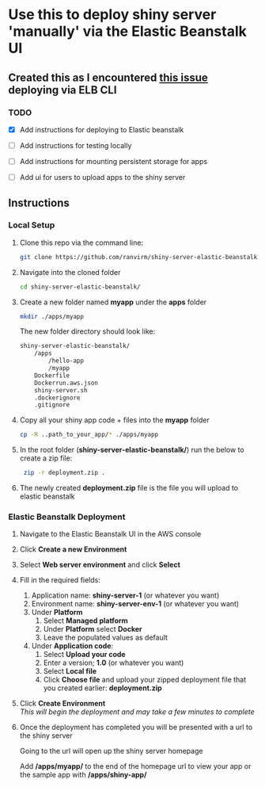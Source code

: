 # Use this to deploy shiny server 'manually' via the Elastic Beanstalk UI

## Created this as I encountered [this issue](https://github.com/aws/aws-elastic-beanstalk-cli/issues/53) deploying via ELB CLI

### TODO
- [x] Add instructions for deploying to Elastic beanstalk
- [ ] Add instructions for testing locally
- [ ] Add instructions for mounting persistent storage for apps
- [ ] Add ui for users to upload apps to the shiny server


## Instructions

### Local Setup
1. Clone this repo via the command line:
    ```bash
    git clone https://github.com/ranvirm/shiny-server-elastic-beanstalk.git
    ```
   
2. Navigate into the cloned folder
    ```bash
   cd shiny-server-elastic-beanstalk/
   ```

3. Create a new folder named **myapp** under the **apps** folder
    ```bash
   mkdir ./apps/myapp 
   ```
    The new folder directory should look like:
    ```bash
    shiny-server-elastic-beanstalk/
        /apps
            /hello-app
            /myapp
        Dockerfile
        Dockerrun.aws.json
        shiny-server.sh
        .dockerignore
        .gitignore
    ```
4. Copy all your shiny app code + files into the **myapp** folder
    ```bash
    cp -R ..path_to_your_app/* ./apps/myapp
   ```

5. In the root folder (**shiny-server-elastic-beanstalk/**) run the below to create a zip file:
    ```bash
     zip -r deployment.zip .
    ```
   
5. The newly created **deployment.zip** file is the file you will upload to elastic beanstalk

### Elastic Beanstalk Deployment
1. Navigate to the Elastic Beanstalk UI in the AWS console

2. Click **Create a new Environment**

3. Select **Web server environment** and click **Select**

4. Fill in the required fields:
    1. Application name: **shiny-server-1** (or whatever you want)
    2. Environment name: **shiny-server-env-1** (or whatever you want)
    3. Under **Platform**
        1. Select **Managed platform**
        2. Under **Platform** select **Docker**
        3. Leave the populated values as default
    4. Under **Application code**:
        1. Select **Upload your code**
        2. Enter a version; **1.0** (or whatever you want)
        3. Select **Local file**
        4. Click **Choose file** and upload your zipped deployment file that you created earlier: **deployment.zip**
5. Click **Create Environment** \
*This will begin the deployment and may take a few minutes to complete*

6. Once the deployment has completed you will be presented with a url to the shiny server

    Going to the url will open up the shiny server homepage
    
    Add **/apps/myapp/** to the end of the homepage url to view your app or the sample app with **/apps/shiny-app/**

